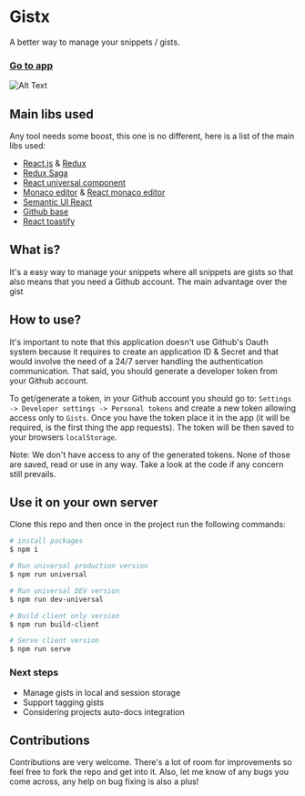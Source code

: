 # Gistx

A better way to manage your snippets / gists.

### [Go to app](https://danielmeneses.github.io/gistx/)

![Alt Text](https://image.ibb.co/cfke47/gistx_2.gif)

## Main libs used

Any tool needs some boost, this one is no different, here is a list of the main libs used:

* [React.js](https://github.com/facebook/react) & [Redux](https://redux.js.org/introduction)
* [Redux Saga](https://github.com/redux-saga/redux-saga)
* [React universal component](https://github.com/faceyspacey/react-universal-component)
* [Monaco editor](https://github.com/Microsoft/monaco-editor) & [React monaco editor](https://github.com/superRaytin/react-monaco-editor)
* [Semantic UI React](https://react.semantic-ui.com)
* [Github base](https://github.com/jonschlinkert/github-base)
* [React toastify](https://github.com/fkhadra/react-toastify)


## What is?

It's a easy way to manage your snippets where all snippets are gists so that also means that you need a Github account. The main advantage over the gist

## How to use?

It's important to note that this application doesn't use Github's Oauth system because it requires to create an application ID & Secret and that would involve the need of a 24/7 server handling the authentication communication. That said, you should generate a developer token from your Github account.

To get/generate a token, in your Github account you should go to: `Settings -> Developer settings -> Personal tokens` and create a new token allowing access only to `Gists`. Once you have the token place it in the app (it will be required, is the first thing the app requests). The token will be then saved to your browsers `localStorage`.

Note: We don't have access to any of the generated tokens. None of those are saved, read or use in any way. Take a look at the code if any concern still prevails.

## Use it on your own server

Clone this repo and then once in the project run the following commands:

```sh
# install packages
$ npm i

# Run universal production version
$ npm run universal

# Run universal DEV version
$ npm run dev-universal

# Build client only version
$ npm run build-client

# Serve client version
$ npm run serve
```

### Next steps

* Manage gists in local and session storage
* Support tagging gists
* Considering projects auto-docs integration

## Contributions

Contributions are very welcome. There's a lot of room for improvements so feel free to fork the repo and get into it. Also, let me know of any bugs you come across, any help on bug fixing is also a plus!


